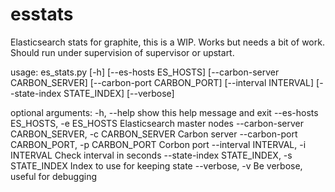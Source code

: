 # esstats
Elasticsearch stats for graphite, this is a WIP. Works but needs a bit of work.
Should run under supervision of supervisor or upstart.

  usage: es_stats.py [-h] [--es-hosts ES_HOSTS] [--carbon-server CARBON_SERVER]
                     [--carbon-port CARBON_PORT] [--interval INTERVAL]
                     [--state-index STATE_INDEX] [--verbose]

  optional arguments:
    -h, --help            show this help message and exit
    --es-hosts ES_HOSTS, -e ES_HOSTS
                          Elasticsearch master nodes
    --carbon-server CARBON_SERVER, -c CARBON_SERVER
                          Carbon server
    --carbon-port CARBON_PORT, -p CARBON_PORT
                          Corbon port
    --interval INTERVAL, -i INTERVAL
                          Check interval in seconds
    --state-index STATE_INDEX, -s STATE_INDEX
                          Index to use for keeping state
    --verbose, -v         Be verbose, useful for debugging

